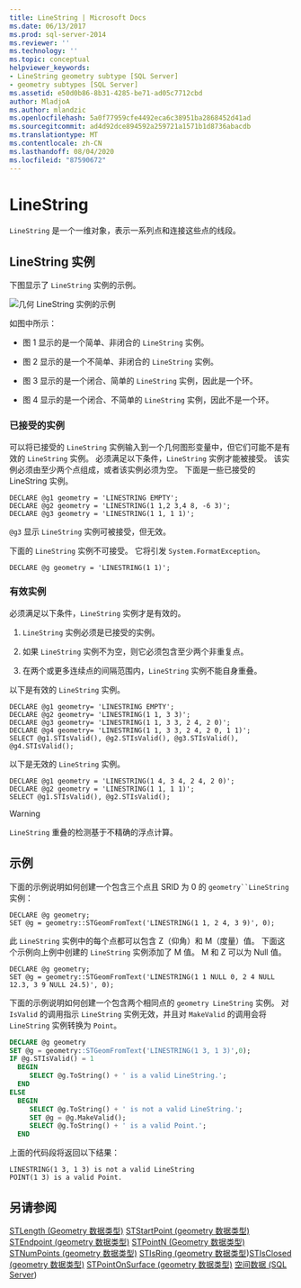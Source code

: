 ```yaml
---
title: LineString | Microsoft Docs
ms.date: 06/13/2017
ms.prod: sql-server-2014
ms.reviewer: ''
ms.technology: ''
ms.topic: conceptual
helpviewer_keywords:
- LineString geometry subtype [SQL Server]
- geometry subtypes [SQL Server]
ms.assetid: e50d0b86-8b31-4285-be71-ad05c7712cbd
author: MladjoA
ms.author: mlandzic
ms.openlocfilehash: 5a0f77959cfe4492eca6c38951ba2868452d41ad
ms.sourcegitcommit: ad4d92dce894592a259721a1571b1d8736abacdb
ms.translationtype: MT
ms.contentlocale: zh-CN
ms.lasthandoff: 08/04/2020
ms.locfileid: "87590672"
---
```

# <a name="linestring"></a>LineString
  `LineString` 是一个一维对象，表示一系列点和连接这些点的线段。

## <a name="linestring-instances"></a>LineString 实例
 下图显示了 `LineString` 实例的示例。

 ![几何 LineString 实例的示例](../../database-engine/media/linestring.gif "几何 LineString 实例的示例")

 如图中所示：

-   图 1 显示的是一个简单、非闭合的 `LineString` 实例。

-   图 2 显示的是一个不简单、非闭合的 `LineString` 实例。

-   图 3 显示的是一个闭合、简单的 `LineString` 实例，因此是一个环。

-   图 4 显示的是一个闭合、不简单的 `LineString` 实例，因此不是一个环。

### <a name="accepted-instances"></a>已接受的实例
 可以将已接受的 `LineString` 实例输入到一个几何图形变量中，但它们可能不是有效的 `LineString` 实例。 必须满足以下条件，`LineString` 实例才能被接受。 该实例必须由至少两个点组成，或者该实例必须为空。 下面是一些已接受的 LineString 实例。

```
DECLARE @g1 geometry = 'LINESTRING EMPTY';
DECLARE @g2 geometry = 'LINESTRING(1 1,2 3,4 8, -6 3)';
DECLARE @g3 geometry = 'LINESTRING(1 1, 1 1)';
```

 `@g3` 显示 `LineString` 实例可被接受，但无效。

 下面的 `LineString` 实例不可接受。 它将引发 `System.FormatException`。

```
DECLARE @g geometry = 'LINESTRING(1 1)';
```

### <a name="valid-instances"></a>有效实例
 必须满足以下条件，`LineString` 实例才是有效的。

1.  `LineString` 实例必须是已接受的实例。

2.  如果 `LineString` 实例不为空，则它必须包含至少两个非重复点。

3.  在两个或更多连续点的间隔范围内，`LineString` 实例不能自身重叠。

 以下是有效的 `LineString` 实例。

```
DECLARE @g1 geometry= 'LINESTRING EMPTY';
DECLARE @g2 geometry= 'LINESTRING(1 1, 3 3)';
DECLARE @g3 geometry= 'LINESTRING(1 1, 3 3, 2 4, 2 0)';
DECLARE @g4 geometry= 'LINESTRING(1 1, 3 3, 2 4, 2 0, 1 1)';
SELECT @g1.STIsValid(), @g2.STIsValid(), @g3.STIsValid(), @g4.STIsValid();

```

 以下是无效的 `LineString` 实例。

```
DECLARE @g1 geometry = 'LINESTRING(1 4, 3 4, 2 4, 2 0)';
DECLARE @g2 geometry = 'LINESTRING(1 1, 1 1)';
SELECT @g1.STIsValid(), @g2.STIsValid();
```

> [!WARNING]
>  `LineString` 重叠的检测基于不精确的浮点计算。

## <a name="examples"></a>示例
 下面的示例说明如何创建一个包含三个点且 SRID 为 0 的 `geometry``LineString` 实例：

```
DECLARE @g geometry;
SET @g = geometry::STGeomFromText('LINESTRING(1 1, 2 4, 3 9)', 0);
```

 此 `LineString` 实例中的每个点都可以包含 Z（仰角）和 M（度量）值。 下面这个示例向上例中创建的 `LineString` 实例添加了 M 值。 M 和 Z 可以为 Null 值。

```
DECLARE @g geometry;
SET @g = geometry::STGeomFromText('LINESTRING(1 1 NULL 0, 2 4 NULL 12.3, 3 9 NULL 24.5)', 0);
```

 下面的示例说明如何创建一个包含两个相同点的 `geometry LineString` 实例。 对 `IsValid` 的调用指示 `LineString` 实例无效，并且对 `MakeValid` 的调用会将 `LineString` 实例转换为 `Point`。

```sql
DECLARE @g geometry
SET @g = geometry::STGeomFromText('LINESTRING(1 3, 1 3)',0);
IF @g.STIsValid() = 1
  BEGIN
     SELECT @g.ToString() + ' is a valid LineString.';  
  END
ELSE
  BEGIN
     SELECT @g.ToString() + ' is not a valid LineString.';
     SET @g = @g.MakeValid();
     SELECT @g.ToString() + ' is a valid Point.';  
  END

```

 上面的代码段将返回以下结果：

```
LINESTRING(1 3, 1 3) is not a valid LineString
POINT(1 3) is a valid Point.
```

## <a name="see-also"></a>另请参阅
 [STLength &#40;Geometry 数据类型&#41;](/sql/t-sql/spatial-geometry/stlength-geometry-data-type) [STStartPoint &#40;geometry 数据类型&#41;](/sql/t-sql/spatial-geometry/ststartpoint-geometry-data-type) [STEndpoint &#40;geometry 数据类型&#41;](/sql/t-sql/spatial-geometry/stendpoint-geometry-data-type) [STPointN &#40;Geometry 数据类型&#41;](/sql/t-sql/spatial-geometry/stpointn-geometry-data-type) [STNumPoints &#40;geometry 数据类型&#41;](/sql/t-sql/spatial-geometry/stnumpoints-geometry-data-type) [STIsRing &#40;geometry 数据类型](/sql/t-sql/spatial-geometry/stisring-geometry-data-type)&#41;[STIsClosed &#40;geometry 数据类型&#41;](/sql/t-sql/spatial-geometry/stisclosed-geometry-data-type) [STPointOnSurface &#40;geometry 数据类型&#41;](/sql/t-sql/spatial-geometry/stpointonsurface-geometry-data-type) [空间数据 &#40;SQL Server](../spatial/spatial-data-sql-server.md)&#41;


